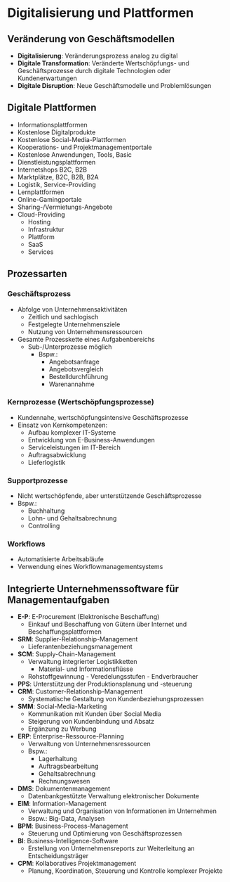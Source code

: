 # Digitalisierung und Plattformen

## Veränderung von Geschäftsmodellen
- **Digitalisierung**: Veränderungsprozess analog zu digital
- **Digitale Transformation**: Veränderte Wertschöpfungs- und Geschäftsprozesse durch digitale Technologien oder Kundenerwartungen
- **Digitale Disruption**: Neue Geschäftsmodelle und Problemlösungen

## Digitale Plattformen
- Informationsplattformen
- Kostenlose Digitalprodukte
- Kostenlose Social-Media-Plattformen
- Kooperations- und Projektmanagementportale
- Kostenlose Anwendungen, Tools, Basic
- Dienstleistungsplattformen
- Internetshops B2C, B2B
- Marktplätze, B2C, B2B, B2A
- Logistik, Service-Providing
- Lernplattformen
- Online-Gamingportale
- Sharing-/Vermietungs-Angebote
- Cloud-Providing
  - Hosting
  - Infrastruktur
  - Plattform
  - SaaS
  - Services

## Prozessarten

### Geschäftsprozess
- Abfolge von Unternehmensaktivitäten
  - Zeitlich und sachlogisch
  - Festgelegte Unternehmensziele
  - Nutzung von Unternehmensressourcen
- Gesamte Prozesskette eines Aufgabenbereichs
  - Sub-/Unterprozesse möglich
    - Bspw.:
      - Angebotsanfrage
      - Angebotsvergleich
      - Bestelldurchführung
      - Warenannahme

### Kernprozesse (Wertschöpfungsprozesse)
- Kundennahe, wertschöpfungsintensive Geschäftsprozesse
- Einsatz von Kernkompetenzen:
  - Aufbau komplexer IT-Systeme
  - Entwicklung von E-Business-Anwendungen
  - Serviceleistungen im IT-Bereich
  - Auftragsabwicklung
  - Lieferlogistik
 
### Supportprozesse
- Nicht wertschöpfende, aber unterstützende Geschäftsprozesse
- Bspw.:
  - Buchhaltung
  - Lohn- und Gehaltsabrechnung
  - Controlling
 
### Workflows
- Automatisierte Arbeitsabläufe
- Verwendung eines Workflowmanagementsystems

## Integrierte Unternehmenssoftware für Managementaufgaben
- **E-P**: E-Procurement (Elektronische Beschaffung)
  - Einkauf und Beschaffung von Gütern über Internet und Beschaffungsplattformen
- **SRM**: Supplier-Relationship-Management
  - Lieferantenbeziehungsmanagement
- **SCM**: Supply-Chain-Management
  - Verwaltung integrierter Logistikketten
    - Material- und Informationsflüsse
  - Rohstoffgewinnung - Veredelungsstufen - Endverbraucher
- **PPS**: Unterstützung der Produktionsplanung und -steuerung
- **CRM**: Customer-Relationship-Management
  - Systematische Gestaltung von Kundenbeziehungsprozessen
- **SMM**: Social-Media-Marketing
  - Kommunikation mit Kunden über Social Media
  - Steigerung von Kundenbindung und Absatz
  - Ergänzung zu Werbung
- **ERP**: Enterprise-Ressource-Planning
  - Verwaltung von Unternehmensressourcen
  - Bspw.:
    - Lagerhaltung
    - Auftragsbearbeitung
    - Gehaltsabrechnung
    - Rechnungswesen
- **DMS**: Dokumentenmanagement
  - Datenbankgestützte Verwaltung elektronischer Dokumente
- **EIM**: Information-Management
  - Verwaltung und Organisation von Informationen im Unternehmen
  - Bspw.: Big-Data, Analysen
- **BPM**: Business-Process-Management
  - Steuerung und Optimierung von Geschäftsprozessen
- **BI**: Business-Intelligence-Software
  - Erstellung von Unternehmensreports zur Weiterleitung an Entscheidungsträger
- **CPM**: Kollaboratives Projektmanagement
  - Planung, Koordination, Steuerung und Kontrolle komplexer Projekte
